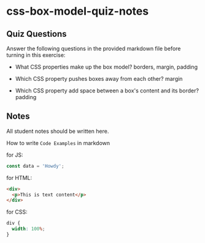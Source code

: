 # css-box-model-quiz-notes

## Quiz Questions

Answer the following questions in the provided markdown file before turning in this exercise:

- What CSS properties make up the box model?
  borders, margin, padding

- Which CSS property pushes boxes away from each other?
  margin
- Which CSS property add space between a box's content and its border?
  padding

## Notes

All student notes should be written here.

How to write `Code Examples` in markdown

for JS:

```javascript
const data = 'Howdy';
```

for HTML:

```html
<div>
  <p>This is text content</p>
</div>
```

for CSS:

```css
div {
  width: 100%;
}
```
